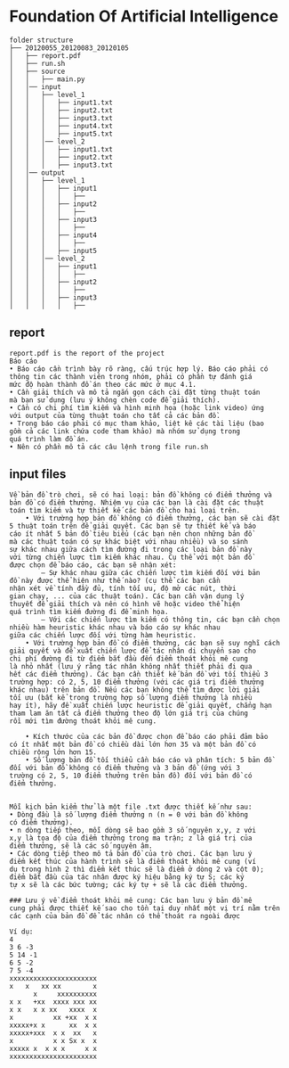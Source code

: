# Foundation Of Artificial Intelligence
    folder structure
    ├── 20120055_20120083_20120105
    │   ├── report.pdf 
    │   ├── run.sh
    │   ├── source
    │   │   ├── main.py
    │   │── input
    │   │   ├── level_1
    │   │   │   ├── input1.txt
    │   │   │   ├── input2.txt
    │   │   │   ├── input3.txt
    │   │   │   ├── input4.txt
    │   │   │   ├── input5.txt
    │   │   │── level_2
    │   │   │   ├── input1.txt
    │   │   │   ├── input2.txt
    │   │   │   ├── input3.txt
    │   │── output
    │   │   ├── level_1
    │   │   │   ├── input1
    │   │   │   │   ├── 
    │   │   │   ├── input2
    │   │   │   │   ├──
    │   │   │   ├── input3
    │   │   │   │   ├──
    │   │   │   ├── input4
    │   │   │   │   ├──
    │   │   │   ├── input5
    │   │   │── level_2
    │   │   │   ├── input1
    │   │   │   │   ├──
    │   │   │   ├── input2
    │   │   │   │   ├──
    │   │   │   ├── input3
    │   │   │   │   ├──


## report 
    report.pdf is the report of the project
    Báo cáo
    • Báo cáo cần trình bày rõ ràng, cấu trúc hợp lý. Báo cáo phải có
    thông tin các thành viên trong nhóm, phải có phần tự đánh giá
    mức độ hoàn thành đồ án theo các mức ở mục 4.1.
    • Cần giải thích và mô tả ngắn gọn cách cài đặt từng thuật toán
    mà bạn sử dụng (lưu ý không chèn code để giải thích).
    • Cần có chi phí tìm kiếm và hình minh họa (hoặc link video) ứng
    với output của từng thuật toán cho tất cả các bản đồ.
    • Trong báo cáo phải có mục tham khảo, liệt kê các tài liệu (bao
    gồm cả các link chứa code tham khảo) mà nhóm sử dụng trong
    quá trình làm đồ án.
    • Nên có phần mô tả các câu lệnh trong file run.sh 

## input files
    Về bản đồ trò chơi, sẽ có hai loại: bản đồ không có điểm thưởng và
    bản đồ có điểm thưởng. Nhiệm vụ của các bạn là cài đặt các thuật
    toán tìm kiếm và tự thiết kế các bản đồ cho hai loại trên.
        • Với trường hợp bản đồ không có điểm thưởng, các bạn sẽ cài đặt
    5 thuật toán trên để giải quyết. Các bạn sẽ tự thiết kế và báo
    cáo ít nhất 5 bản đồ tiêu biểu (các bạn nên chọn những bản đồ
    mà các thuật toán có sự khác biệt với nhau nhiều) và so sánh
    sự khác nhau giữa cách tìm đường đi trong các loại bản đồ này
    với từng chiến lược tìm kiếm khác nhau. Cụ thể với một bản đồ
    được chọn để báo cáo, các bạn sẽ nhận xét:
            – Sự khác nhau giữa các chiến lược tìm kiếm đối với bản
    đồ này được thể hiện như thế nào? (cụ thể các bạn cần
    nhận xét về tính đầy đủ, tính tối ưu, độ mở các nút, thời
    gian chạy, ... của các thuật toán). Các bạn cần vận dụng lý
    thuyết để giải thích và nên có hình vẽ hoặc video thể hiện
    quá trình tìm kiếm đường đi để minh họa.
            – Với các chiến lược tìm kiếm có thông tin, các bạn cần chọn
    nhiều hàm heuristic khác nhau và báo cáo sự khác nhau
    giữa các chiến lược đối với từng hàm heuristic.
        • Với trường hợp bản đồ có điểm thưởng, các bạn sẽ suy nghĩ cách
    giải quyết và đề xuất chiến lược để tác nhân di chuyển sao cho
    chi phí đường đi từ điểm bắt đầu đến điểm thoát khỏi mê cung
    là nhỏ nhất (lưu ý rằng tác nhân không nhất thiết phải đi qua
    hết các điểm thưởng). Các bạn cần thiết kế bản đồ với tối thiểu 3
    trường hợp: có 2, 5, 10 điểm thưởng (với các giá trị điểm thưởng
    khác nhau) trên bản đồ. Nếu các bạn không thể tìm được lời giải
    tối ưu (bất kể trong trường hợp số lượng điểm thưởng là nhiều
    hay ít), hãy đề xuất chiến lược heuristic để giải quyết, chẳng hạn
    tham lam ăn tất cả điểm thưởng theo độ lớn giá trị của chúng
    rồi mới tìm đường thoát khỏi mê cung.

        • Kích thước của các bản đồ được chọn để báo cáo phải đảm bảo
    có ít nhất một bản đồ có chiều dài lớn hơn 35 và một bản đồ có
    chiều rộng lớn hơn 15.
        • Số lượng bản đồ tối thiểu cần báo cáo và phân tích: 5 bản đồ
    đối với bản đồ không có điểm thưởng và 3 bản đồ (ứng với 3
    trường có 2, 5, 10 điểm thưởng trên bản đồ) đối với bản đồ có
    điểm thưởng.


    Mỗi kịch bản kiểm thử là một file .txt được thiết kế như sau:
    • Dòng đầu là số lượng điểm thưởng n (n = 0 với bản đồ không
    có điểm thưởng).
    • n dòng tiếp theo, mỗi dòng sẽ bao gồm 3 số nguyên x,y, z với
    x,y là tọa độ của điểm thưởng trong ma trận; z là giá trị của
    điểm thưởng, sẽ là các số nguyên âm.
    • Các dòng tiếp theo mô tả bản đồ của trò chơi. Các bạn lưu ý
    điểm kết thúc của hành trình sẽ là điểm thoát khỏi mê cung (ví
    dụ trong hình 2 thì điểm kết thúc sẽ là điểm ở dòng 2 và cột 0);
    điểm bắt đầu của tác nhân được ký hiệu bằng ký tự S; các ký
    tự x sẽ là các bức tường; các ký tự + sẽ là các điểm thưởng.

    ### Lưu ý về điểm thoát khỏi mê cung: Các bạn lưu ý bản đồ mê
    cung phải được thiết kế sao cho tồn tại duy nhất một vị trí nằm trên
    các cạnh của bản đồ để tác nhân có thể thoát ra ngoài được

    Ví dụ:
    4
    3 6 -3
    5 14 -1
    6 5 -2
    7 5 -4
    xxxxxxxxxxxxxxxxxxxxxx
    x   x   xx xx        x
          x     xxxxxxxxxx
    x x   +xx  xxxx xxx xx
    x x   x x xx   xxxx  x
    x          xx +xx  x x
    xxxxx+x x      xx  x x
    xxxxx+xxx  x x  xx   x
    x          x x Sx x  x
    xxxxx x  x x x     x x
    xxxxxxxxxxxxxxxxxxxxxx

